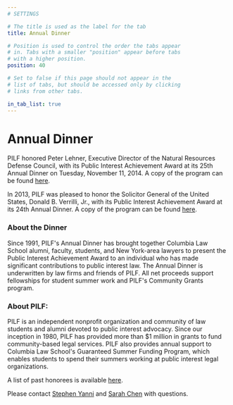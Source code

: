 ```yaml
---
# SETTINGS

# The title is used as the label for the tab
title: Annual Dinner

# Position is used to control the order the tabs appear
# in. Tabs with a smaller "position" appear before tabs
# with a higher position.
position: 40

# Set to false if this page should not appear in the
# list of tabs, but should be accessed only by clicking
# links from other tabs.

in_tab_list: true
---
```

# Annual Dinner

PILF honored Peter Lehner, Executive Director of the Natural Resources Defense Council, with its Public Interest Achievement Award at its 25th Annual Dinner on Tuesday, November 11, 2014. A copy of the program can be found [here](/25th_dinner_program.pdf).

In 2013, PILF was pleased to honor the Solicitor General of the United States, Donald B. Verrilli, Jr., with its Public Interest Achievement Award at its 24th Annual Dinner. A copy of the program can be found [here](/24th_dinner_program.pdf).

### About the Dinner
Since 1991, PILF's Annual Dinner has brought together Columbia Law School alumni, faculty, students, and New York-area lawyers to present the Public Interest Achievement Award to an individual who has made significant contributions to public interest law. The Annual Dinner is underwritten by law firms and friends of PILF. All net proceeds support fellowships for student summer work and PILF's Community Grants program.

### About PILF: 

PILF is an independent nonprofit organization and community of law students and alumni devoted to public interest advocacy. Since our inception in 1980, PILF has provided more than $1 million in grants to fund community-based legal services. PILF also provides annual support to Columbia Law School's Guaranteed Summer Funding Program, which enables students to spend their summers working at public interest legal organizations.


A list of past honorees is available [here](/dinnerhonorees).


Please contact [Stephen Yanni](mailto:pilfdinner25@gmail.com) and [Sarah Chen](mailto:pilfdinner25@gmail.com) with questions.

 
